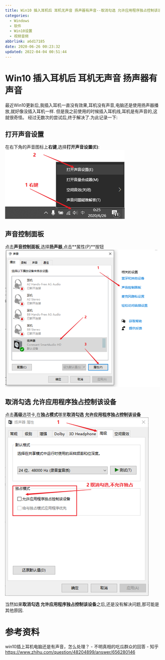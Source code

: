 ```yaml
---
title: Win10 插入耳机后 耳机无声音 扬声器有声音--取消勾选 允许应用程序独占控制该设备
categories: 
  - Windows
  - 软件
  - Win10设置
  - 视频音频
abbrlink: a6d17185
date: 2020-06-26 00:23:32
updated: 2022-04-04 00:51:44
---
```

# Win10 插入耳机后 耳机无声音 扬声器有声音
最近Win10更新后,我插入耳机一直没有效果,耳机没有声音,电脑还是使用扬声器播放,就好像没插入耳机一样.
但是我之前使用的时候插入耳机线,耳机是有声音的,这就很奇怪。
经过无数次的尝试后,终于解决了.为此记录一下:

## 打开声音设置
在右下角的声音图标上**右键**,选择**打开声音设置(E)**:
![图片](https://raw.githubusercontent.com/lanlan2017/images/master/Blog/Windows/Software/Win10_Settings/NoSoundFromWiredHeadphones/1.png)
## 声音控制面板
点击**声音控制面板**,选择**扬声器**,点击**属性(P)**按钮
![图片](https://raw.githubusercontent.com/lanlan2017/images/master/Blog/Windows/Software/Win10_Settings/NoSoundFromWiredHeadphones/2.png)
##  取消勾选 允许应用程序独占控制该设备
点击**高级**选项卡,在**独占模式**哪里**取消勾选** **允许应用程序独占控制该设备**
![图片](https://raw.githubusercontent.com/lanlan2017/images/master/Blog/Windows/Software/Win10_Settings/NoSoundFromWiredHeadphones/3.png)

当然如果**取消勾选 允许应用程序独占控制该设备**之后,还是没有解决问题,那可能是其他原因.
<!-- 
Blog/Windows/Software/Win10Settings/NoSoundFromWiredHeadphones/1
Blog/Windows/Software/Win10Settings/NoSoundFromWiredHeadphones/1
Blog/Windows/Software/Win10Settings/NoSoundFromWiredHeadphones/1 
-->
# 参考资料

win10插上耳机电脑还是有声音，怎么处理？ - 不明真相的吃瓜群众的回答 - 知乎
https://www.zhihu.com/question/48204899/answer/656280146

